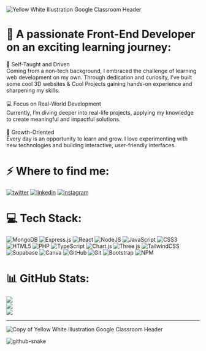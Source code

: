 ![Yellow White Illustration Google Classroom Header](https://github.com/user-attachments/assets/2aee9288-2d5e-4394-aa29-c93e7c2c328c)

# 💫 A passionate Front-End Developer on an exciting learning journey:
<p>🌟 Self-Taught and Driven<br>Coming from a non-tech background, I embraced the challenge of learning web development on my own. Through dedication and curiosity, I’ve built some cool 3D websites & Cool Projects gaining hands-on experience and sharpening my skills.<br><br>💻 Focus on Real-World Development<br>Currently, I’m diving deeper into real-life projects, applying my knowledge to create meaningful and impactful solutions.<br><br>🚀 Growth-Oriented<br>Every day is an opportunity to learn and grow. I love experimenting with new technologies and building interactive, user-friendly interfaces.</p>


# ⚡️ Where to find me:
<p><a target="_blank" href="https://x.com/SinghDinay?t=Rd9KZQIbqxo8q8DwtLkImw&s=09" style="display: inline-block;"><img src="https://img.shields.io/badge/twitter-x?style=for-the-badge&logo=x&logoColor=white&color=%230f1419" alt="twitter" /></a>
<a target="_blank" href="https://www.linkedin.com/in/dinay-singh?utm_source=share&utm_campaign=share_via&utm_content=profile&utm_medium=android_app" style="display: inline-block;"><img src="https://img.shields.io/badge/linkedin-logo?style=for-the-badge&logo=linkedin&logoColor=white&color=%230a77b6" alt="linkedin" /></a>
<a target="_blank" href="https://www.instagram.com/dinay.nakoti?igsh=cDFjeG5jZ2U4MWhm" style="display: inline-block;"><img src="https://img.shields.io/badge/instagram-logo?style=for-the-badge&logo=instagram&logoColor=white&color=%23F35369" alt="instagram" /></a></p>

# 💻 Tech Stack:
![MongoDB](https://img.shields.io/badge/MongoDB-%234ea94b.svg?style=for-the-badge&logo=mongodb&logoColor=white)
![Express.js](https://img.shields.io/badge/express.js-%23404d59.svg?style=for-the-badge&logo=express&logoColor=%2361DAFB) 
![React](https://img.shields.io/badge/react-%2320232a.svg?style=for-the-badge&logo=react&logoColor=%2361DAFB) 
![NodeJS](https://img.shields.io/badge/node.js-6DA55F?style=for-the-badge&logo=node.js&logoColor=white) 
![JavaScript](https://img.shields.io/badge/javascript-%23323330.svg?style=for-the-badge&logo=javascript&logoColor=%23F7DF1E)
![CSS3](https://img.shields.io/badge/css3-%231572B6.svg?style=for-the-badge&logo=css3&logoColor=white) 
![HTML5](https://img.shields.io/badge/html5-%23E34F26.svg?style=for-the-badge&logo=html5&logoColor=white) 
![PHP](https://img.shields.io/badge/php-%23777BB4.svg?style=for-the-badge&logo=php&logoColor=white) 
![TypeScript](https://img.shields.io/badge/typescript-%23007ACC.svg?style=for-the-badge&logo=typescript&logoColor=white)
![Chart.js](https://img.shields.io/badge/chart.js-F5788D.svg?style=for-the-badge&logo=chart.js&logoColor=white)
![Three js](https://img.shields.io/badge/threejs-black?style=for-the-badge&logo=three.js&logoColor=white)
![TailwindCSS](https://img.shields.io/badge/tailwindcss-%2338B2AC.svg?style=for-the-badge&logo=tailwind-css&logoColor=white)
![Supabase](https://img.shields.io/badge/Supabase-3ECF8E?style=for-the-badge&logo=supabase&logoColor=white) 
![Canva](https://img.shields.io/badge/Canva-%2300C4CC.svg?style=for-the-badge&logo=Canva&logoColor=white)
![GitHub](https://img.shields.io/badge/github-%23121011.svg?style=for-the-badge&logo=github&logoColor=white)
![Git](https://img.shields.io/badge/git-%23F05033.svg?style=for-the-badge&logo=git&logoColor=white)
![Bootstrap](https://img.shields.io/badge/bootstrap-%238511FA.svg?style=for-the-badge&logo=bootstrap&logoColor=white) 
![NPM](https://img.shields.io/badge/NPM-%23CB3837.svg?style=for-the-badge&logo=npm&logoColor=white) 

# 📊 GitHub Stats:
![](https://github-readme-stats.vercel.app/api?username=dinaySingh&theme=dark&hide_border=false&include_all_commits=false&count_private=false)<br/>
![](https://github-readme-streak-stats.herokuapp.com/?user=dinaySingh&theme=dark&hide_border=false)<br/>
![](https://github-readme-stats.vercel.app/api/top-langs/?username=dinaySingh&theme=dark&hide_border=false&include_all_commits=false&count_private=false&layout=compact)

---

![Copy of Yellow White Illustration Google Classroom Header](https://github.com/user-attachments/assets/1112f980-237a-4e83-8424-387b0e5e3670)

<!-- Proudly created with GPRM ( https://gprm.itsvg.in ) -->

<picture>
  <source media="(prefers-color-scheme: dark)" srcset="https://raw.githubusercontent.com/dinaySingh/dinaySingh/output/github-snake-dark.svg" />
  <source media="(prefers-color-scheme: light)" srcset="https://raw.githubusercontent.com/dinaySingh/dinaySingh/output/github-snake.svg" />
  <img alt="github-snake" src="https://raw.githubusercontent.com/tobiasmeyhoefer/tobiasmeyhoefer/output/github-snake.svg" />
</picture>

